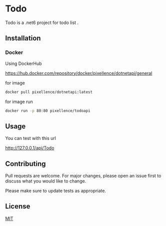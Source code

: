# Todo

Todo is a .net6 project for todo list .

## Installation

### Docker

Using DockerHub 

https://hub.docker.com/repository/docker/pixellence/dotnetapi/general 

for image 
```bash
docker pull pixellence/dotnetapi:latest
```
for image run

```bash
docker run -p 80:80 pixellence/todoapi
```
## Usage

You can test with this url

http://127.0.0.1/api/Todo  

## Contributing

Pull requests are welcome. For major changes, please open an issue first
to discuss what you would like to change.

Please make sure to update tests as appropriate.

## License

[MIT](https://choosealicense.com/licenses/mit/)